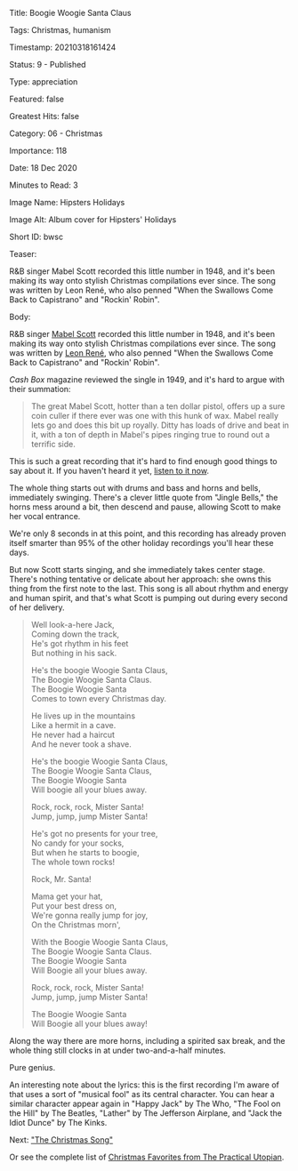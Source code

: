 Title:  Boogie Woogie Santa Claus

Tags:   Christmas, humanism

Timestamp: 20210318161424

Status: 9 - Published

Type:   appreciation

Featured: false

Greatest Hits: false

Category: 06 - Christmas 

Importance: 118

Date:   18 Dec 2020

Minutes to Read: 3

Image Name: Hipsters Holidays

Image Alt: Album cover for Hipsters' Holidays

Short ID: bwsc

Teaser:

R&B singer Mabel Scott recorded this little number in 1948, and it's been making its way onto stylish Christmas compilations ever since. The song was written by Leon René, who also penned "When the Swallows Come Back to Capistrano" and "Rockin' Robin".  


Body:

R&B singer [Mabel Scott][ms] recorded this little number in 1948, and it's been making its way onto stylish Christmas compilations ever since. The song was written by [Leon René][lr], who also penned "When the Swallows Come Back to Capistrano" and "Rockin' Robin".  

*Cash Box* magazine reviewed the single in 1949, and it's hard to argue with their summation:

>  The great Mabel Scott, hotter than a ten dollar pistol, offers up a sure coin culler if there ever was one with this hunk of wax. Mabel really lets go and does this bit up royally. Ditty has loads of drive and beat in it, with a ton of depth in Mabel's pipes ringing true to round out a terrific side.

This is such a great recording that it's hard to find enough good things to say about it. If you haven't heard it yet, [listen to it now][am]. 

The whole thing starts out with drums and bass and horns and bells, immediately swinging. There's a clever little quote from "Jingle Bells," the horns mess around a bit, then descend and pause, allowing Scott to make her vocal entrance. 

We're only 8 seconds in at this point, and this recording has already proven itself smarter than 95% of the other holiday recordings you'll hear these days.  

But now Scott starts singing, and she immediately takes center stage. There's nothing tentative or delicate about her approach: she owns this thing from the first note to the last. This song is all about rhythm and energy and human spirit, and that's what Scott is pumping out during every second of her delivery. 

> Well look-a-here Jack,  
> Coming down the track,  
> He's got rhythm in his feet  
> But nothing in his sack.  
> 
> He's the boogie Woogie Santa Claus,  
> The Boogie Woogie Santa Claus.  
> The Boogie Woogie Santa  
> Comes to town every Christmas day.  
>
> He lives up in the mountains  
> Like a hermit in a cave.  
> He never had a haircut  
> And he never took a shave.  
> 
> He's the boogie Woogie Santa Claus,  
> The Boogie Woogie Santa Claus,  
> The Boogie Woogie Santa  
> Will boogie all your blues away.  
>
> Rock, rock, rock, Mister Santa!  
> Jump, jump, jump Mister Santa! 
>
> He's got no presents for your tree,  
> No candy for your socks,  
> But when he starts to boogie,  
> The whole town rocks!  
>
> Rock, Mr. Santa!
>
> Mama get your hat,  
> Put your best dress on,  
> We're gonna really jump for joy,  
> On the Christmas morn',  
> 
> With the Boogie Woogie Santa Claus,  
> The Boogie Woogie Santa Claus.  
> The Boogie Woogie Santa  
> Will Boogie all your blues away.  
>
> Rock, rock, rock, Mister Santa!  
> Jump, jump, jump Mister Santa! 
> 
> The Boogie Woogie Santa  
> Will Boogie all your blues away!

Along the way there are more horns, including a spirited sax break, and the whole thing still clocks in at under two-and-a-half minutes. 

Pure genius. 

An interesting note about the lyrics: this is the first recording I'm aware of that uses a sort of "musical fool" as its central character. You can hear a similar character appear again in "Happy Jack" by The Who, "The Fool on the Hill" by The Beatles, "Lather" by The Jefferson Airplane,  and "Jack the Idiot Dunce" by The Kinks.  

Next: ["The Christmas Song"](the-christmas-song.html)

Or see the complete list of [Christmas Favorites from The Practical Utopian](christmas-favorites-from-the-practical-utopian.html).

[am]: https://music.apple.com/us/album/boogie-woogie-santa-claus-1947/483164595?i=483164858

[lr]: https://en.wikipedia.org/wiki/Leon_René
[ms]: http://www.uncamarvy.com/MabelScott/mabelscott.html
